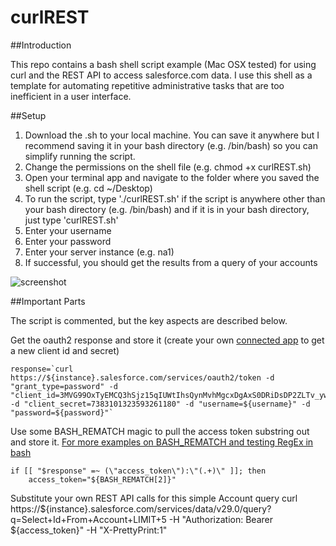 curlREST
========

##Introduction

This repo contains a bash shell script example (Mac OSX tested) for using curl and the REST API to access salesforce.com data. I use this shell as a template for automating repetitive administrative tasks that are too inefficient in a user interface. 

##Setup

1. Download the .sh to your local machine. You can save it anywhere but I recommend saving it in your bash directory (e.g. /bin/bash) so you can simplify running the script.
2. Change the permissions on the shell file (e.g. chmod +x curlREST.sh)
3. Open your terminal app and navigate to the folder where you saved the shell script (e.g. cd ~/Desktop)
4. To run the script, type './curlREST.sh' if the script is anywhere other than your bash directory (e.g. /bin/bash) and if it is in your bash directory, just type 'curlREST.sh'
5. Enter your username
6. Enter your password 
7. Enter your server instance (e.g. na1)
8. If successful, you should get the results from a query of your accounts

![screenshot](https://raw.githubusercontent.com/atorman/curlREST/master/terminalExample.png)

##Important Parts

The script is commented, but the key aspects are described below.

Get the oauth2 response and store it (create your own [connected app](http://help.salesforce.com/apex/HTViewHelpDoc?id=connected_app_create.htm&language=en_US "Creating a Connected App help topic") to get a new client id and secret)

    response=`curl https://${instance}.salesforce.com/services/oauth2/token -d "grant_type=password" -d "client_id=3MVG99OxTyEMCQ3hSjz15qIUWtIhsQynMvhMgcxDgAxS0DRiDsDP2ZLTv_ywkjvbAdeanmHWInQ==" -d "client_secret=7383101323593261180" -d "username=${username}" -d "password=${password}"`

Use some BASH_REMATCH magic to pull the access token substring out and store it. [For more examples on BASH_REMATCH and testing RegEx in bash](http://robots.thoughtbot.com/the-unix-shells-humble-if "Unix Shells Humble If")
    
    if [[ "$response" =~ (\"access_token\"):\"(.+)\" ]]; then
		access_token="${BASH_REMATCH[2]}"

Substitute your own REST API calls for this simple Account query
	curl https://${instance}.salesforce.com/services/data/v29.0/query?q=Select+Id+From+Account+LIMIT+5 -H "Authorization: Bearer ${access_token}" -H "X-PrettyPrint:1" 

